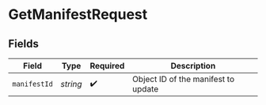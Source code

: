 # GetManifestRequest


## Fields

| Field                               | Type                                | Required                            | Description                         |
| ----------------------------------- | ----------------------------------- | ----------------------------------- | ----------------------------------- |
| `manifestId`                        | *string*                            | :heavy_check_mark:                  | Object ID of the manifest to update |